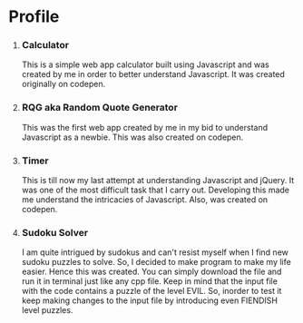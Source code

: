 # Profile
1.  <h3><b>Calculator</b></h3> <p>This is a simple web app calculator built using Javascript and was created by me in order to better understand Javascript.
                  It was created originally on codepen.</p>

2. <h3><b>RQG aka Random Quote Generator</b></h3> <p>This was the first web app created by me in my bid to understand Javascript as a newbie.
                                              This was also created on codepen.</p>

3.  <h3><b>Timer</b></h3> <p>This is till now my last attempt at understanding Javascript and jQuery. It was one of the most difficult task that I carry out.
              Developing this made me understand the intricacies of Javascript. Also, was created on codepen.</p>

4.  <h3><b>Sudoku Solver</b></h3> <p>I am quite intrigued by sudokus and can't resist myself when I find new sudoku puzzles to solve. So, I decided to make 
                      program to make my life easier. Hence this was created. You can simply download the file and run it in terminal just like any 
                      cpp file. Keep in mind that the input file with the code contains a puzzle of the level EVIL. So, inorder to test it keep
                      making changes to the input file by introducing even FIENDISH level puzzles.</p>


